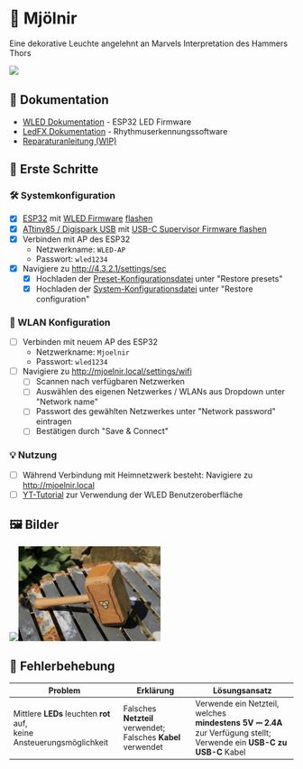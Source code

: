 # 🔨 Mjölnir
Eine dekorative Leuchte angelehnt an Marvels Interpretation des Hammers Thors

![](/doc/res/_MG_4856.JPG)

## 📖 Dokumentation
<!-- - [Mjölnir dokumentation](doc/) -->
- [WLED Dokumentation](https://kno.wled.ge/) - ESP32 LED Firmware
- [LedFX Dokumentation](https://docs.ledfx.app/en/stable/) - Rhythmuserkennungssoftware
- [Reparaturanleitung (WIP)](/doc/repairguide.md)

## 🚀 Erste Schritte
### 🛠️ Systemkonfiguration
- [x] [ESP32](https://amzn.eu/d/4D6PdJC) mit [WLED Firmware](https://github.com/wled/WLED/releases/latest) [flashen](kno.wled.ge/basics/install-binary/)
- [x] [ATtiny85 / Digispark USB](https://amzn.eu/d/9wXMY9x) mit [USB-C Supervisor Firmware flashen](/software/usb_controller/)
- [x] Verbinden mit AP des ESP32
    - Netzwerkname: `WLED-AP`
    - Passwort: `wled1234`
- [x] Navigiere zu http://4.3.2.1/settings/sec
    - [x] Hochladen der [Preset-Konfigurationsdatei](/config/wled_presets_Mjoelnir.json) unter "Restore presets"
    - [x] Hochladen der [System-Konfigurationsdatei](/config/wled_cfg_Mjoelnir.json) unter "Restore configuration"
### 🛜 WLAN Konfiguration
- [ ] Verbinden mit neuem AP des ESP32
    - Netzwerkname: `Mjoelnir`
    - Passwort: `wled1234`
- [ ] Navigiere zu http://mjoelnir.local/settings/wifi
    - [ ] Scannen nach verfügbaren Netzwerken
    - [ ] Auswählen des eigenen Netzwerkes / WLANs aus Dropdown unter "Network name"
    - [ ] Passwort des gewählten Netzwerkes unter "Network password" eintragen
    - [ ] Bestätigen durch "Save & Connect"
### 💡 Nutzung
- [ ] Während Verbindung mit Heimnetzwerk besteht: Navigiere zu http://mjoelnir.local
- [ ] [YT-Tutorial](https://www.youtube.com/watch?v=YQyN5y-gb6I) zur Verwendung der WLED Benutzeroberfläche

## 🖼️ Bilder
<img src="/doc/res/_MG_4858.JPG" width="50%"><img src="/doc/res/_MG_4859.JPG" width="50%">

## 🔧 Fehlerbehebung
| Problem | Erklärung | Lösungsansatz |
| --- | --- | --- |
| Mittlere **LEDs** leuchten **rot** auf, <br> keine Ansteuerungsmöglichkeit | Falsches **Netzteil** verwendet; <br> Falsches **Kabel** verwendet | Verwende ein Netzteil, welches <br> **mindestens 5V ⎓ 2.4A** zur Verfügung stellt; <br> Verwende ein **USB-C zu USB-C** Kabel |
